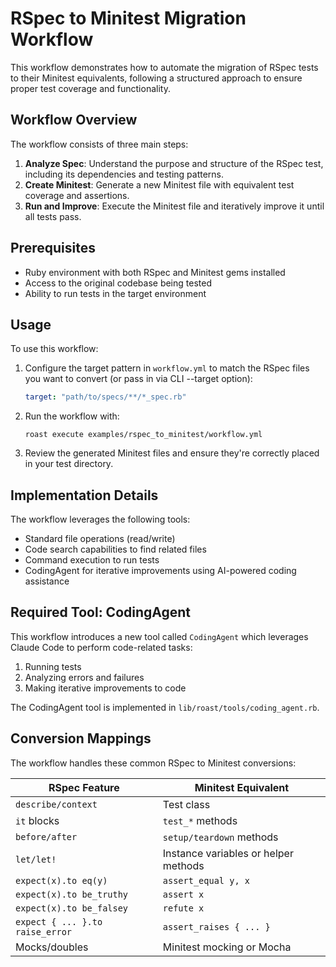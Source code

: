 # RSpec to Minitest Migration Workflow

This workflow demonstrates how to automate the migration of RSpec tests to their Minitest equivalents, following a structured approach to ensure proper test coverage and functionality.

## Workflow Overview

The workflow consists of three main steps:

1. **Analyze Spec**: Understand the purpose and structure of the RSpec test, including its dependencies and testing patterns.
2. **Create Minitest**: Generate a new Minitest file with equivalent test coverage and assertions.
3. **Run and Improve**: Execute the Minitest file and iteratively improve it until all tests pass.

## Prerequisites

- Ruby environment with both RSpec and Minitest gems installed
- Access to the original codebase being tested
- Ability to run tests in the target environment

## Usage

To use this workflow:

1. Configure the target pattern in `workflow.yml` to match the RSpec files you want to convert (or pass in via CLI --target option):
   ```yaml
   target: "path/to/specs/**/*_spec.rb"
   ```

2. Run the workflow with:
   ```
   roast execute examples/rspec_to_minitest/workflow.yml
   ```

3. Review the generated Minitest files and ensure they're correctly placed in your test directory.

## Implementation Details

The workflow leverages the following tools:

- Standard file operations (read/write)
- Code search capabilities to find related files
- Command execution to run tests
- CodingAgent for iterative improvements using AI-powered coding assistance

## Required Tool: CodingAgent

This workflow introduces a new tool called `CodingAgent` which leverages Claude Code to perform code-related tasks:

1. Running tests
2. Analyzing errors and failures
3. Making iterative improvements to code

The CodingAgent tool is implemented in `lib/roast/tools/coding_agent.rb`.

## Conversion Mappings

The workflow handles these common RSpec to Minitest conversions:

| RSpec Feature | Minitest Equivalent |
|---------------|---------------------|
| `describe/context` | Test class |
| `it` blocks | `test_*` methods |
| `before/after` | `setup/teardown` methods |
| `let/let!` | Instance variables or helper methods |
| `expect(x).to eq(y)` | `assert_equal y, x` |
| `expect(x).to be_truthy` | `assert x` |
| `expect(x).to be_falsey` | `refute x` |
| `expect { ... }.to raise_error` | `assert_raises { ... }` |
| Mocks/doubles | Minitest mocking or Mocha |

